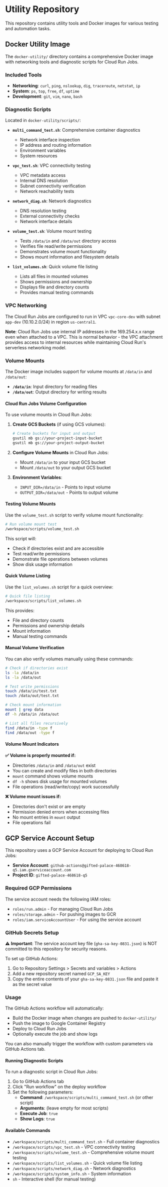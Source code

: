 # Utility Repository

This repository contains utility tools and Docker images for various testing and automation tasks.

## Docker Utility Image

The `docker-utility/` directory contains a comprehensive Docker image with networking tools and diagnostic scripts for Cloud Run Jobs.

### Included Tools
- **Networking**: `curl`, `ping`, `nslookup`, `dig`, `traceroute`, `netstat`, `ip`
- **System**: `ps`, `top`, `free`, `df`, `uptime`
- **Development**: `git`, `vim`, `nano`, `bash`

### Diagnostic Scripts

Located in `docker-utility/scripts/`:

- **`multi_command_test.sh`**: Comprehensive container diagnostics
  - Network interface inspection
  - IP address and routing information
  - Environment variables
  - System resources

- **`vpc_test.sh`**: VPC connectivity testing
  - VPC metadata access
  - Internal DNS resolution
  - Subnet connectivity verification
  - Network reachability tests

- **`network_diag.sh`**: Network diagnostics
  - DNS resolution testing
  - External connectivity checks
  - Network interface details

- **`volume_test.sh`**: Volume mount testing
  - Tests `/data/in` and `/data/out` directory access
  - Verifies file read/write permissions
  - Demonstrates volume mount functionality
  - Shows mount information and filesystem details

- **`list_volumes.sh`**: Quick volume file listing
  - Lists all files in mounted volumes
  - Shows permissions and ownership
  - Displays file and directory counts
  - Provides manual testing commands

### VPC Networking

The Cloud Run Jobs are configured to run in VPC `vpc-core-dev` with subnet `app-dev` (10.10.2.0/24) in region `us-central1`.

**Note**: Cloud Run Jobs use internal IP addresses in the 169.254.x.x range even when attached to a VPC. This is normal behavior - the VPC attachment provides access to internal resources while maintaining Cloud Run's serverless networking model.

### Volume Mounts

The Docker image includes support for volume mounts at `/data/in` and `/data/out`:

- **`/data/in`**: Input directory for reading files
- **`/data/out`**: Output directory for writing results

#### Cloud Run Jobs Volume Configuration

To use volume mounts in Cloud Run Jobs:

1. **Create GCS Buckets** (if using GCS volumes):
   ```bash
   # Create buckets for input and output
   gsutil mb gs://your-project-input-bucket
   gsutil mb gs://your-project-output-bucket
   ```

2. **Configure Volume Mounts** in Cloud Run Jobs:
   - Mount `/data/in` to your input GCS bucket
   - Mount `/data/out` to your output GCS bucket

3. **Environment Variables**:
   - `INPUT_DIR=/data/in` - Points to input volume
   - `OUTPUT_DIR=/data/out` - Points to output volume

#### Testing Volume Mounts

Use the `volume_test.sh` script to verify volume mount functionality:

```bash
# Run volume mount test
/workspace/scripts/volume_test.sh
```

This script will:
- Check if directories exist and are accessible
- Test read/write permissions
- Demonstrate file operations between volumes
- Show disk usage information

#### Quick Volume Listing

Use the `list_volumes.sh` script for a quick overview:

```bash
# Quick file listing
/workspace/scripts/list_volumes.sh
```

This provides:
- File and directory counts
- Permissions and ownership details
- Mount information
- Manual testing commands

#### Manual Volume Verification

You can also verify volumes manually using these commands:

```bash
# Check if directories exist
ls -la /data/in
ls -la /data/out

# Test write permissions
touch /data/in/test.txt
touch /data/out/test.txt

# Check mount information
mount | grep data
df -h /data/in /data/out

# List all files recursively
find /data/in -type f
find /data/out -type f
```

#### Volume Mount Indicators

**✅ Volume is properly mounted if:**
- Directories `/data/in` and `/data/out` exist
- You can create and modify files in both directories
- `mount` command shows volume mounts
- `df -h` shows disk usage for mounted volumes
- File operations (read/write/copy) work successfully

**❌ Volume mount issues if:**
- Directories don't exist or are empty
- Permission denied errors when accessing files
- No mount entries in `mount` output
- File operations fail

## GCP Service Account Setup

This repository uses a GCP Service Account for deploying to Cloud Run Jobs:

- **Service Account**: `github-actions@gifted-palace-468618-q5.iam.gserviceaccount.com`
- **Project ID**: `gifted-palace-468618-q5`

### Required GCP Permissions

The service account needs the following IAM roles:
- `roles/run.admin` - For managing Cloud Run Jobs
- `roles/storage.admin` - For pushing images to GCR
- `roles/iam.serviceAccountUser` - For using the service account

### GitHub Secrets Setup

⚠️ **Important**: The service account key file (`gha-sa-key-0831.json`) is NOT committed to this repository for security reasons.

To set up GitHub Actions:

1. Go to Repository Settings > Secrets and variables > Actions
2. Add a new repository secret named `GCP_SA_KEY`
3. Copy the entire contents of your `gha-sa-key-0831.json` file and paste it as the secret value

### Usage

The GitHub Actions workflow will automatically:
- Build the Docker image when changes are pushed to `docker-utility/`
- Push the image to Google Container Registry
- Deploy to Cloud Run Jobs
- Optionally execute the job and show logs

You can also manually trigger the workflow with custom parameters via GitHub Actions tab.

#### Running Diagnostic Scripts

To run a diagnostic script in Cloud Run Jobs:

1. Go to GitHub Actions tab
2. Click "Run workflow" on the deploy workflow
3. Set the following parameters:
   - **Command**: `/workspace/scripts/multi_command_test.sh` (or other script)
   - **Arguments**: (leave empty for most scripts)
   - **Execute Job**: `true`
   - **Show Logs**: `true`

#### Available Commands

- `/workspace/scripts/multi_command_test.sh` - Full container diagnostics
- `/workspace/scripts/vpc_test.sh` - VPC connectivity testing
- `/workspace/scripts/volume_test.sh` - Comprehensive volume mount testing
- `/workspace/scripts/list_volumes.sh` - Quick volume file listing
- `/workspace/scripts/network_diag.sh` - Network diagnostics
- `/workspace/scripts/system_info.sh` - System information
- `sh` - Interactive shell (for manual testing)
